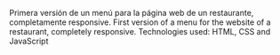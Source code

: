 Primera versión de un menú para la página web de un restaurante, completamente responsive.
First version of a menu for the website of a restaurant, completely responsive. 
Technologies used: HTML, CSS and JavaScript
